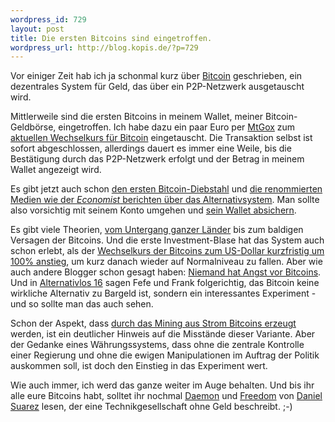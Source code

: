 ```yaml
--- 
wordpress_id: 729
layout: post
title: Die ersten Bitcoins sind eingetroffen.
wordpress_url: http://blog.kopis.de/?p=729
---
```

Vor einiger Zeit hab ich ja schonmal kurz über <a title="Bitcoin" href="http://blog.kopis.de/2011/06/01/bitcoin/">Bitcoin</a> geschrieben, ein dezentrales System für Geld, das über ein P2P-Netzwerk ausgetauscht wird.

Mittlerweile sind die ersten Bitcoins in meinem Wallet, meiner Bitcoin-Geldbörse, eingetroffen. Ich habe dazu ein paar Euro per <a href="https://mtgox.com">MtGox</a> zum <a href="http://bitcoincharts.com/markets/">aktuellen Wechselkurs für Bitcoin</a> eingetauscht. Die Transaktion selbst ist sofort abgeschlossen, allerdings dauert es immer eine Weile, bis die Bestätigung durch das P2P-Netzwerk erfolgt und der Betrag in meinem Wallet angezeigt wird.

Es gibt jetzt auch schon <a href="http://thenextweb.com/industry/2011/06/15/close-to-us500k-stolen-in-first-major-bitcoin-theft/">den ersten Bitcoin-Diebstahl</a> und <a href="http://www.economist.com/blogs/babbage/2011/06/virtual-currency?fsrc=scn/fb/wl/bl/bitsandbob">die renommierten Medien wie der <em>Economist</em> berichten über das Alternativsystem</a>. Man sollte also vorsichtig mit seinem Konto umgehen und <a href="https://en.bitcoin.it/wiki/Securing_your_wallet">sein Wallet absichern</a>.

Es gibt viele Theorien, <a href="http://launch.is/blog/l019-bitcoin-p2p-currency-the-most-dangerous-project-weve-ev.html">vom Untergang ganzer Länder</a> bis zum baldigen Versagen der Bitcoins. Und die erste Investment-Blase hat das System auch schon erlebt, als der <a href="http://bitcoincharts.com/charts/mtgoxUSD#rg60zczsg2011-05-23zeg2011-06-16zvztgSzm1g10zm2g25">Wechselkurs der Bitcoins zum US-Dollar kurzfristig um 100% anstieg</a>, um kurz danach wieder auf Normalniveau zu fallen. Aber wie auch andere Blogger schon gesagt haben: <a href="http://notes.computernotizen.de/2011/05/31/niemand-hat-angst-vor-bitcoin/">Niemand hat Angst vor Bitcoins</a>. Und in <a href="http://alternativlos.org/16/">Alternativlos 16</a> sagen Fefe und Frank folgerichtig, das Bitcoin keine wirkliche Alternativ zu Bargeld ist, sondern ein interessantes Experiment - und so sollte man das auch sehen.

Schon der Aspekt, dass <a href="http://de.wikipedia.org/wiki/Bitcoin#Mining">durch das Mining aus Strom Bitcoins erzeugt</a> werden, ist ein deutlicher Hinweis auf die Misstände dieser Variante. Aber der Gedanke eines Währungssystems, dass ohne die zentrale Kontrolle einer Regierung und ohne die ewigen Manipulationen im Auftrag der Politik auskommen soll, ist doch den Einstieg in das Experiment wert.

Wie auch immer, ich werd das ganze weiter im Auge behalten. Und bis ihr alle eure Bitcoins habt, solltet ihr nochmal <a href="http://www.amazon.de/Daemon-ebook/dp/B003QP4NPE/kopisde-21">Daemon</a> und <a href="http://www.amazon.de/Freedom-TM-ebook/dp/B002VUFKDY/kopisde-21">Freedom</a> von <a href="http://www.amazon.de/Daniel-Suarez/e/B001V206AK/kopisde-21">Daniel Suarez</a> lesen, der eine Technikgesellschaft ohne Geld beschreibt. ;-)
